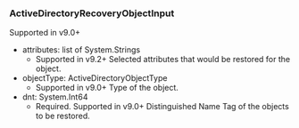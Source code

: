 ### ActiveDirectoryRecoveryObjectInput
Supported in v9.0+

- attributes: list of System.Strings
  - Supported in v9.2+
      Selected attributes that would be restored for the object.
- objectType: ActiveDirectoryObjectType
  - Supported in v9.0+
      Type of the object.
- dnt: System.Int64
  - Required. Supported in v9.0+
      Distinguished Name Tag of the objects to be restored.
